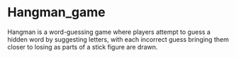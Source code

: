 # Hangman_game
Hangman is a word-guessing game where players attempt to guess a hidden word by suggesting letters, with each incorrect guess bringing them closer to losing as parts of a stick figure are drawn.
